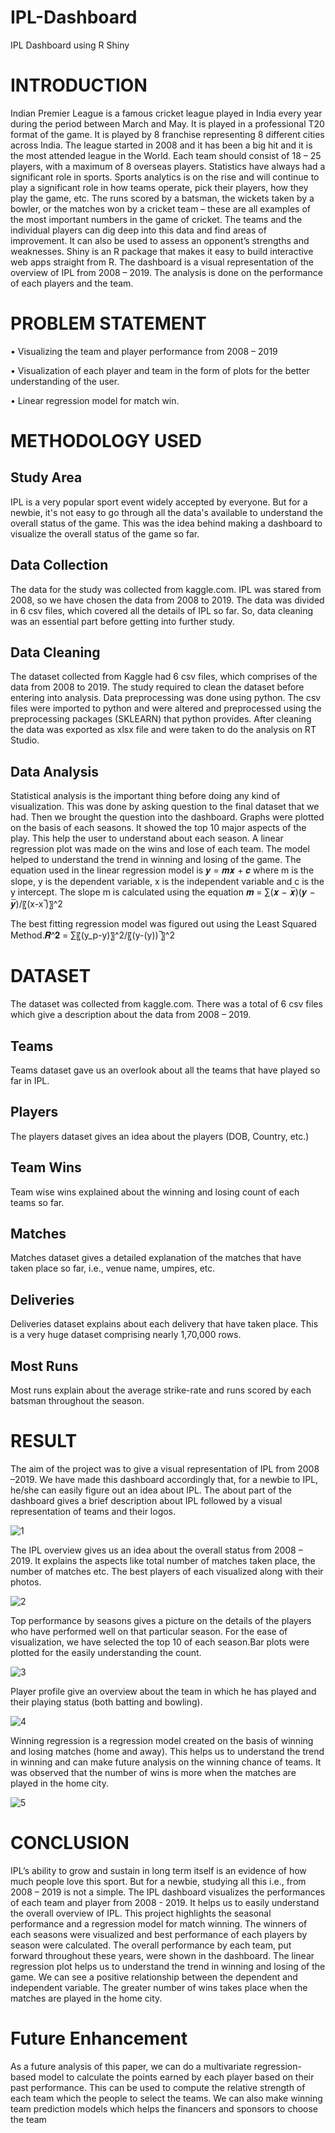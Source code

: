 # IPL-Dashboard
IPL Dashboard using R Shiny

# INTRODUCTION
Indian Premier League is a famous cricket league played in India every year during the period between March and May. It is played in a professional T20 format of the game. It is played by 8 franchise representing 8 different cities across India. The league started in 2008 and it has been a big hit and it is the most attended league in the World. Each team should consist of 18 – 25 players, with a maximum of 8 overseas players.
Statistics have always had a significant role in sports. Sports analytics is on the rise and will continue to play a significant role in how teams operate, pick their players, how they play the game, etc. The runs scored by a batsman, the wickets taken by a bowler, or the matches won by a cricket team – these are all examples of the most important numbers in the game of cricket. The teams and the individual players can dig deep into this data and find areas of improvement. It can also be used to assess an opponent’s strengths and weaknesses. 
Shiny is an R package that makes it easy to build interactive web apps straight from R. The dashboard is a visual representation of the overview of IPL from 2008 – 2019. The analysis is done on the performance of each players and the team.

# PROBLEM STATEMENT
• Visualizing the team and player performance from 2008 – 2019

• Visualization of each player and team in the form of plots for the better understanding of the user.

• Linear regression model for match win.

# METHODOLOGY USED
 
## Study Area 
 
IPL is a very popular sport event widely accepted by everyone. But for a newbie, it's not easy to go through all the data's available to understand the overall status of the game. This was the idea behind making a dashboard to visualize the overall status of the game so far. 
         
## Data Collection

The data for the study was collected from kaggle.com. IPL was stared from 2008, so we have chosen the data from 2008 to 2019. The data was divided in 6 csv files, which covered 
all the details of IPL so far. So, data cleaning was an essential part before getting into further study.
 
## Data Cleaning

The dataset collected from Kaggle had 6 csv files, which comprises of the data from 2008 to 2019. The study required to clean the dataset before entering into analysis. 
Data preprocessing was done using python. The csv files were imported to python and were altered and preprocessed using the preprocessing packages (SKLEARN) that python 
provides. After cleaning the data was exported as xlsx file and were taken to do the analysis on RT Studio.
 
 ## Data Analysis

Statistical analysis is the important thing before doing any kind of visualization. This was done by asking question to the final dataset that we had. Then we brought the question into the dashboard.
Graphs were plotted on the basis of each seasons. It showed the top 10 major aspects of the play. This help the user to understand about each season.
A linear regression plot was made on the wins and lose of each team. The model helped to understand the trend in winning and losing of the game.
The equation used in the linear regression model is 𝒚 = 𝒎𝒙 + 𝒄 where m is the slope, y is the dependent variable, x is the independent variable and c is the y intercept.
The slope m is calculated using the equation 𝒎 = ∑(𝒙 − 𝒙̅)(𝒚 − 𝒚̅)/〖(x-x ̅)〗^2 

The best fitting regression model was figured out using the Least Squared Method.𝑹^𝟐 = ∑〖(y_p-y)〗^2/〖(y-(y)) ̅〗^2

# DATASET
The dataset was collected from kaggle.com. There was a total of 6 csv files which give a description about the data from 2008 – 2019.
       
## Teams

Teams dataset gave us an overlook about all the teams that have played so far in IPL.

## Players

The players dataset gives an idea about the players (DOB, Country, etc.)
  
## Team Wins

Team wise wins explained about the winning and losing count of each teams so far.
 
## Matches


Matches dataset gives a detailed explanation of the matches that have taken place so far, i.e., venue name, umpires, etc.

## Deliveries

Deliveries dataset explains about each delivery that have taken place. This is a very huge dataset comprising nearly 1,70,000 rows.

## Most Runs

Most runs explain about the average strike-rate and runs scored by each batsman throughout the season.

# RESULT
The aim of the project was to give a visual representation of IPL from 2008 –2019. We have made this dashboard accordingly that, for a newbie to IPL, he/she can easily figure out an idea about IPL.
The about part of the dashboard gives a brief description about IPL followed by a visual representation of teams and their logos.

 ![1](https://user-images.githubusercontent.com/71839896/126936296-5119557b-2b58-4f15-b3e9-6bf1d2c2a368.png)

The IPL overview gives us an idea about the overall status from 2008 – 2019. It explains the aspects like total number of matches taken place, the number of matches etc. The best players of each visualized along with their photos.

![2](https://user-images.githubusercontent.com/71839896/126936520-551eb35c-080c-4824-a978-74b3deaf93ae.png)

Top performance by seasons gives a picture on the details of the players who have performed well on that particular season. For the ease of visualization, we have selected the top 10 of each season.Bar plots were plotted for the easily understanding the count.

![3](https://user-images.githubusercontent.com/71839896/126936591-0c5cc3a5-1a0f-41fc-8bda-c18f5aabd166.png)

Player profile give an overview about the team in which he has played and their playing status (both batting and bowling).

![4](https://user-images.githubusercontent.com/71839896/126936646-65969886-cdf9-484e-a94c-f40e7516ff79.png)

Winning regression is a regression model created on the basis of winning and losing matches (home and away). This helps us to understand the trend in winning and can make future analysis on the winning chance of teams. It was observed that the number of wins is more when the matches are played in the home city.

![5](https://user-images.githubusercontent.com/71839896/126936701-755e8ea7-dc84-44d7-bdf4-74c03814c4ac.png)

# CONCLUSION
IPL’s ability to grow and sustain in long term itself is an evidence of how much people love this sport. But for a newbie, studying all this i.e., from 2008 – 2019 is not a simple. The IPL dashboard visualizes the performances of each team and player from 2008 - 2019. It helps us to easily understand the overall overview of IPL.
This project highlights the seasonal performance and a regression model for match winning. The winners of each seasons were visualized and best performance of each players by season were calculated. The overall performance by each team, put forward throughout these years, were shown in the dashboard. The linear regression plot helps us to understand the trend in winning and losing of the game. We can see a positive relationship between the dependent and independent variable. The greater number of wins takes place when the matches are played in the home city.

# Future Enhancement
As a future analysis of this paper, we can do a multivariate regression-based model to 
calculate the points earned by each player based on their past performance. This can be 
used to compute the relative strength of each team which the people to select the teams.
We can also make winning team prediction models which helps the financers and sponsors 
to choose the team
